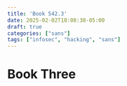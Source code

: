 ```yaml
---
title: 'Book 542.3'
date: 2025-02-02T18:08:38-05:00
draft: true
categories: ["sans"]
tags: ["infosec", "hacking", "sans"]
---
```



# Book Three
